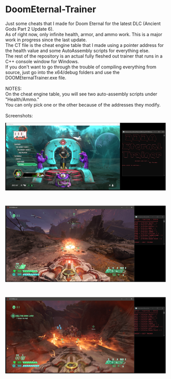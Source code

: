 # DoomEternal-Trainer
Just some cheats that I made for Doom Eternal for the latest DLC (Ancient Gods Part 2 Update 6).
<br>
As of right now, only infinite health, armor, and ammo work.  This is a major work in progress since the last update.
<br>
The CT file is the cheat engine table that I made using a pointer address for the health value and some AutoAssembly scripts for everything else.
<br>
The rest of the repository is an actual fully fleshed out trainer that runs in a C++ console window for Windows.
<br>
If you don't want to go through the trouble of compiling everything from source, just go into the x64/debug folders and use the DOOMEternalTrainer.exe file.
<br>
<br>
NOTES:
<br>
On the cheat engine table, you will see two auto-assembly scripts under "Health/Ammo."
<br>
You can only pick one or the other because of the addresses they modify.
<br>
<br>
Screenshots:

<p align="center">
  <img src="./screenshots/1.JPG" />
</p>
<br>
<p align="center">
  <img src="./screenshots/2.PNG" />
</p>
<br>
<p align="center">
  <img src="./screenshots/3.PNG" />
</p>